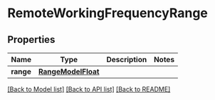 # RemoteWorkingFrequencyRange


## Properties
Name | Type | Description | Notes
------------ | ------------- | ------------- | -------------
**range** | [**RangeModelFloat**](RangeModelFloat.md) |  | 

[[Back to Model list]](../README.md#documentation-for-models) [[Back to API list]](../README.md#documentation-for-api-endpoints) [[Back to README]](../README.md)


